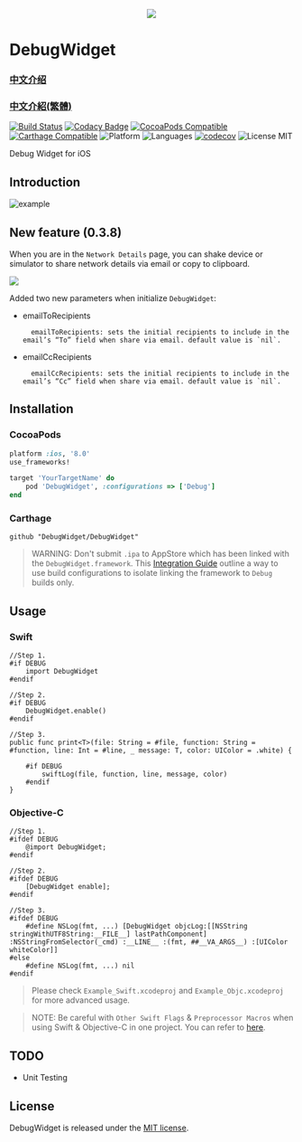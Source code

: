 <p align="center">
  <img src ="https://raw.githubusercontent.com/DebugWidget/DebugWidget/master/pic/logo.png"/>
</p>

# DebugWidget

### [中文介绍](https://github.com/DebugWidget/DebugWidget/wiki/%E4%B8%AD%E6%96%87%E4%BB%8B%E7%BB%8D)

### [中文介紹(繁體)](https://github.com/DebugWidget/DebugWidget/wiki/%E4%B8%AD%E6%96%87%E4%BB%8B%E7%B4%B9(%E7%B9%81%E9%AB%94))

[![Build Status](https://travis-ci.org/DebugWidget/DebugWidget.svg?branch=master)](https://travis-ci.org/DebugWidget/DebugWidget)
[![Codacy Badge](https://api.codacy.com/project/badge/Grade/6aac8606d10f403a811cafdf870bb552)](https://www.codacy.com/app/DebugWidget/DebugWidget?utm_source=github.com&amp;utm_medium=referral&amp;utm_content=DebugWidget/DebugWidget&amp;utm_campaign=Badge_Grade)
[![CocoaPods Compatible](https://img.shields.io/cocoapods/v/DebugWidget.svg)](https://img.shields.io/cocoapods/v/DebugWidget.svg)
[![Carthage Compatible](https://img.shields.io/badge/Carthage-compatible-4BC51D.svg?style=flat)](https://github.com/Carthage/Carthage)
![Platform](https://img.shields.io/badge/platforms-iOS%208.0+-blue.svg)
![Languages](https://img.shields.io/badge/languages-Swift%20%7C%20ObjC-orange.svg)
[![codecov](https://codecov.io/gh/DebugWidget/DebugWidget/branch/master/graph/badge.svg)](https://codecov.io/gh/DebugWidget/DebugWidget)
<img src="https://img.shields.io/badge/license-MIT-blue.svg?style=flat" alt="License MIT"/>

Debug Widget for iOS

## Introduction

![example](https://raw.githubusercontent.com/DebugWidget/DebugWidget/master/pic/example.gif)

## New feature (0.3.8)

When you are in the `Network Details` page, you can shake device or simulator to share network details via email or copy to clipboard.

![](https://raw.githubusercontent.com/DebugWidget/DebugWidget/master/pic/6.png)

Added two new parameters when initialize `DebugWidget`:

- emailToRecipients

        emailToRecipients: sets the initial recipients to include in the email’s “To” field when share via email. default value is `nil`.
		
- emailCcRecipients

        emailCcRecipients: sets the initial recipients to include in the email’s “Cc” field when share via email. default value is `nil`.

## Installation

### CocoaPods

```ruby
platform :ios, '8.0'
use_frameworks!

target 'YourTargetName' do
    pod 'DebugWidget', :configurations => ['Debug']
end
```

### Carthage

```ogdl
github "DebugWidget/DebugWidget"
```

> WARNING: Don't submit `.ipa` to AppStore which has been linked with the `DebugWidget.framework`. This [Integration Guide](https://github.com/DebugWidget/DebugWidget/wiki/Integration-Guide) outline a way to use build configurations to isolate linking the framework to `Debug` builds only.

## Usage

### Swift
	
    //Step 1.
    #if DEBUG
        import DebugWidget
    #endif
	
    //Step 2.
    #if DEBUG
        DebugWidget.enable()
    #endif

    //Step 3.
    public func print<T>(file: String = #file, function: String = #function, line: Int = #line, _ message: T, color: UIColor = .white) {
    
        #if DEBUG
            swiftLog(file, function, line, message, color)
        #endif
    }
	

### Objective-C
	
    //Step 1.
    #ifdef DEBUG
        @import DebugWidget;
    #endif
	
    //Step 2.
    #ifdef DEBUG
        [DebugWidget enable];
    #endif
	
    //Step 3.
    #ifdef DEBUG
        #define NSLog(fmt, ...) [DebugWidget objcLog:[[NSString stringWithUTF8String:__FILE__] lastPathComponent] :NSStringFromSelector(_cmd) :__LINE__ :(fmt, ##__VA_ARGS__) :[UIColor whiteColor]]
    #else
        #define NSLog(fmt, ...) nil
    #endif

> Please check `Example_Swift.xcodeproj` and `Example_Objc.xcodeproj` for more advanced usage.

> NOTE: Be careful with `Other Swift Flags` & `Preprocessor Macros` when using Swift & Objective-C in one project. You can refer to [here](https://stackoverflow.com/questions/24111854/in-absence-of-preprocessor-macros-is-there-a-way-to-define-practical-scheme-spe).   

## TODO

- Unit Testing

## License

DebugWidget is released under the [MIT license](https://github.com/DebugWidget/DebugWidget/blob/master/LICENSE).